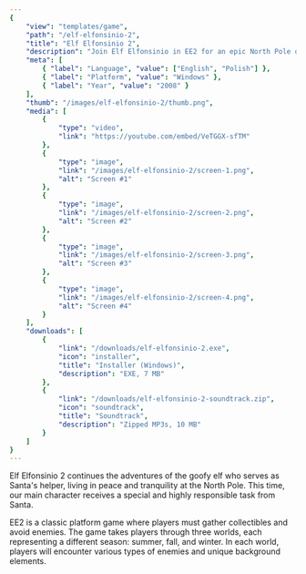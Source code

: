 ```yaml
---
{
    "view": "templates/game",
    "path": "/elf-elfonsinio-2",
    "title": "Elf Elfonsinio 2",
    "description": "Join Elf Elfonsinio in EE2 for an epic North Pole quest! Help Santa, collect items, and dodge foes across seasons.",
    "meta": [
        { "label": "Language", "value": ["English", "Polish"] },
        { "label": "Platform", "value": "Windows" },
        { "label": "Year", "value": "2008" }
    ],
    "thumb": "/images/elf-elfonsinio-2/thumb.png",
    "media": [
        {
            "type": "video",
            "link": "https://youtube.com/embed/VeTGGX-sfTM"
        },
        {
            "type": "image",
            "link": "/images/elf-elfonsinio-2/screen-1.png",
            "alt": "Screen #1"
        },
        {
            "type": "image",
            "link": "/images/elf-elfonsinio-2/screen-2.png",
            "alt": "Screen #2"
        },
        {
            "type": "image",
            "link": "/images/elf-elfonsinio-2/screen-3.png",
            "alt": "Screen #3"
        },
        {
            "type": "image",
            "link": "/images/elf-elfonsinio-2/screen-4.png",
            "alt": "Screen #4"
        }
    ],
    "downloads": [
        {
            "link": "/downloads/elf-elfonsinio-2.exe",
            "icon": "installer",
            "title": "Installer (Windows)",
            "description": "EXE, 7 MB"
        },
        {
            "link": "/downloads/elf-elfonsinio-2-soundtrack.zip",
            "icon": "soundtrack",
            "title": "Soundtrack",
            "description": "Zipped MP3s, 10 MB"
        }
    ]
}
---
```


Elf Elfonsinio 2 continues the adventures of the goofy elf who serves as Santa's helper, living in peace and tranquility at the North Pole. This time, our main character receives a special and highly responsible task from Santa.

EE2 is a classic platform game where players must gather collectibles and avoid enemies. The game takes players through three worlds, each representing a different season: summer, fall, and winter. In each world, players will encounter various types of enemies and unique background elements.
